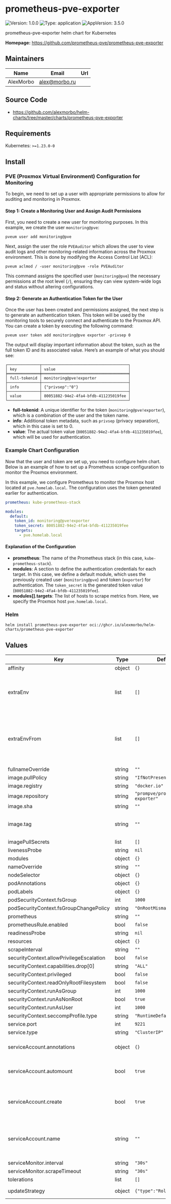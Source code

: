 # prometheus-pve-exporter

![Version: 1.0.0](https://img.shields.io/badge/Version-1.0.0-informational?style=flat-square) ![Type: application](https://img.shields.io/badge/Type-application-informational?style=flat-square) ![AppVersion: 3.5.0](https://img.shields.io/badge/AppVersion-3.5.0-informational?style=flat-square)

prometheus-pve-exporter helm chart for Kubernetes

**Homepage:** <https://github.com/prometheus-pve/prometheus-pve-exporter>

## Maintainers

| Name | Email | Url |
| ---- | ------ | --- |
| AlexMorbo | <alex@morbo.ru> |  |

## Source Code

* <https://github.com/alexmorbo/helm-charts/tree/master/charts/prometheus-pve-exporter>

## Requirements

Kubernetes: `>=1.23.0-0`

## Install

### PVE (Proxmox Virtual Environment) Configuration for Monitoring

To begin, we need to set up a user with appropriate permissions to allow for auditing and monitoring in Proxmox.

#### Step 1: Create a Monitoring User and Assign Audit Permissions

First, you need to create a new user for monitoring purposes. In this example, we create the user `monitoring@pve`:
```shell
pveum user add monitoring@pve
```
Next, assign the user the role `PVEAuditor` which allows the user to view audit logs and other monitoring-related information across the Proxmox environment.
This is done by modifying the Access Control List (ACL):

```shell
pveum aclmod / -user monitoring@pve -role PVEAuditor
```

This command assigns the specified user (`monitoring@pve`) the necessary permissions at the root level (`/`), ensuring they can view system-wide logs and status without altering configurations.

#### Step 2: Generate an Authentication Token for the User

Once the user has been created and permissions assigned, the next step is to generate an authentication token.
This token will be used by the monitoring tools to securely connect and authenticate to the Proxmox API.
You can create a token by executing the following command:

```shell
pveum user token add monitoring@pve exporter -privsep 0
```

The output will display important information about the token, such as the full token ID and its associated value.
Here’s an example of what you should see:

```shell
┌──────────────┬──────────────────────────────────────┐
│ key          │ value                                │
╞══════════════╪══════════════════════════════════════╡
│ full-tokenid │ monitoring@pve!exporter              │
├──────────────┼──────────────────────────────────────┤
│ info         │ {"privsep":"0"}                      │
├──────────────┼──────────────────────────────────────┤
│ value        │ 80051882-94e2-4fa4-bfdb-411235019fee │
└──────────────┴──────────────────────────────────────┘
```

- **full-tokenid**: A unique identifier for the token (`monitoring@pve!exporter`), which is a combination of the user and the token name.
- **info**: Additional token metadata, such as `privsep` (privacy separation), which in this case is set to 0.
- **value**: The actual token value (`80051882-94e2-4fa4-bfdb-411235019fee`), which will be used for authentication.

### Example Chart Configuration

Now that the user and token are set up, you need to configure helm chart.
Below is an example of how to set up a Prometheus scrape configuration to monitor the Proxmox environment.

In this example, we configure Prometheus to monitor the Proxmox host located at `pve.homelab.local`.
The configuration uses the token generated earlier for authentication.

```yaml
prometheus: kube-prometheus-stack

modules:
  default:
    token_id: monitoring@pve!exporter
    token_secret: 80051882-94e2-4fa4-bfdb-411235019fee
    targets:
      - pve.homelab.local
```

#### Explanation of the Configuration

- **prometheus**: The name of the Prometheus stack (in this case, `kube-prometheus-stack`).
- **modules**: A section to define the authentication credentials for each target. In this case, we define a default module, which uses the previously created user (`monitoring@pve`) and token (`exporter`) for authentication. The `token_secret` is the generated token value (`80051882-94e2-4fa4-bfdb-411235019fee`).
- **modules[].targets**: The list of hosts to scrape metrics from. Here, we specify the Proxmox host `pve.homelab.local`.

### Helm
```console
helm install prometheus-pve-exporter oci://ghcr.io/alexmorbo/helm-charts/prometheus-pve-exporter
```

## Values

| Key | Type | Default | Description |
|-----|------|---------|-------------|
| affinity | object | `{}` |  |
| extraEnv | list | `[]` | Environment variables to add to the prometheus-pve-exporter pods |
| extraEnvFrom | list | `[]` | Environment variables from secrets or configmaps to add to the prometheus-pve-exporter pods |
| fullnameOverride | string | `""` |  |
| image.pullPolicy | string | `"IfNotPresent"` |  |
| image.registry | string | `"docker.io"` |  |
| image.repository | string | `"prompve/prometheus-pve-exporter"` |  |
| image.sha | string | `""` |  |
| image.tag | string | `""` | Overrides the image tag whose default is the chart appVersion. |
| imagePullSecrets | list | `[]` |  |
| livenessProbe | string | `nil` |  |
| modules | object | `{}` |  |
| nameOverride | string | `""` |  |
| nodeSelector | object | `{}` |  |
| podAnnotations | object | `{}` |  |
| podLabels | object | `{}` |  |
| podSecurityContext.fsGroup | int | `1000` |  |
| podSecurityContext.fsGroupChangePolicy | string | `"OnRootMismatch"` |  |
| prometheus | string | `""` |  |
| prometheusRule.enabled | bool | `false` |  |
| readinessProbe | string | `nil` |  |
| resources | object | `{}` |  |
| scrapeInterval | string | `""` |  |
| securityContext.allowPrivilegeEscalation | bool | `false` |  |
| securityContext.capabilities.drop[0] | string | `"ALL"` |  |
| securityContext.privileged | bool | `false` |  |
| securityContext.readOnlyRootFilesystem | bool | `false` |  |
| securityContext.runAsGroup | int | `1000` |  |
| securityContext.runAsNonRoot | bool | `true` |  |
| securityContext.runAsUser | int | `1000` |  |
| securityContext.seccompProfile.type | string | `"RuntimeDefault"` |  |
| service.port | int | `9221` |  |
| service.type | string | `"ClusterIP"` |  |
| serviceAccount.annotations | object | `{}` | Annotations to add to the service account |
| serviceAccount.automount | bool | `true` | Automatically mount a ServiceAccount's API credentials? |
| serviceAccount.create | bool | `true` | Specifies whether a service account should be created |
| serviceAccount.name | string | `""` | If not set and create is true, a name is generated using the fullname template |
| serviceMonitor.interval | string | `"30s"` |  |
| serviceMonitor.scrapeTimeout | string | `"30s"` |  |
| tolerations | list | `[]` |  |
| updateStrategy | object | `{"type":"RollingUpdate"}` | Deployment strategy |